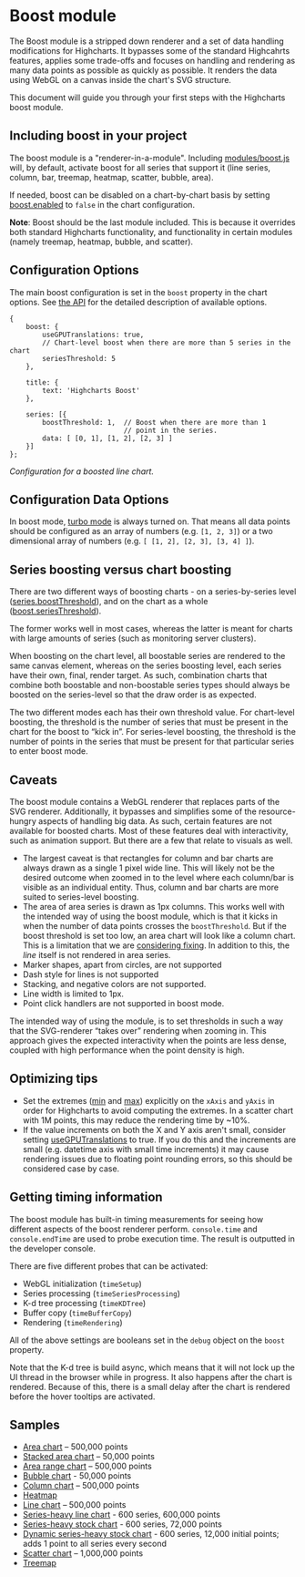 # Boost module

The Boost module is a stripped down renderer and a set of data handling modifications for Highcharts. It bypasses some of the standard Highcahrts features, applies some trade-offs and focuses on handling and rendering as many data points as possible as quickly as possible. It renders the data using WebGL on a canvas inside the chart's SVG structure.

This document will guide you through your first steps with the Highcharts boost module.

## Including boost in your project

The boost module is a "renderer-in-a-module". Including [modules/boost.js](https://code.highcharts.com/modules/boost.js) will, by default, activate boost for all series that support it (line series, column, bar, treemap, heatmap, scatter, bubble, area).

If needed, boost can be disabled on a chart-by-chart basis by setting [boost.enabled](https://api.highcharts.com/highcharts/boost.enabled) to `false` in the chart configuration.

**Note**: Boost should be the last module included. This is because it overrides both standard Highcharts functionality, and functionality in certain modules (namely treemap, heatmap, bubble, and scatter).

## Configuration Options

The main boost configuration is set in the `boost` property in the chart options. See [the API](https://api.highcharts.com/highcharts/boost) for the detailed description of available options.

    {
        boost: {
            useGPUTranslations: true,
            // Chart-level boost when there are more than 5 series in the chart
            seriesThreshold: 5
        },

        title: {
            text: 'Highcharts Boost'
        },

        series: [{
            boostThreshold: 1,  // Boost when there are more than 1
                                // point in the series.
            data: [ [0, 1], [1, 2], [2, 3] ]
        }]
    };

_Configuration for a boosted line chart._

## Configuration Data Options

In boost mode, [turbo mode](https://api.highcharts.com/highcharts/plotOptions.series.turboThreshold) is always turned on. That means all data points should be configured as an array of numbers (e.g. `[1, 2, 3]`) or a two dimensional array of numbers (e.g. `[ [1, 2], [2, 3], [3, 4] ]`).

## Series boosting versus chart boosting

There are two different ways of boosting charts - on a series-by-series level ([series.boostThreshold](https://api.highcharts.com/highcharts/plotOptions.series.boostThreshold)), and on the chart as a whole ([boost.seriesThreshold](https://api.highcharts.com/highcharts/boost.seriesThreshold)).

The former works well in most cases, whereas the latter is meant for charts with large amounts of series (such as monitoring server clusters).

When boosting on the chart level, all boostable series are rendered to the same canvas element, whereas on the series boosting level, each series have their own, final, render target. As such, combination charts that combine both boostable and non-boostable series types should always be boosted on the series-level so that the draw order is as expected.

The two different modes each has their own threshold value. For chart-level boosting, the threshold is the number of series that must be present in the chart for the boost to “kick in”. For series-level boosting, the threshold is the number of points in the series that must be present for that particular series to enter boost mode.

## Caveats

The boost module contains a WebGL renderer that replaces parts of the SVG renderer. Additionally, it bypasses and simplifies some of the resource-hungry aspects of handling big data. As such, certain features are not available for boosted charts. Most of these features deal with interactivity, such as animation support. But there are a few that relate to visuals as well.

-   The largest caveat is that rectangles for column and bar charts are always drawn as a single 1 pixel wide line. This will likely not be the desired outcome when zoomed in to the level where each column/bar is visible as an individual entity. Thus, column and bar charts are more suited to series-level boosting.
-   The area of area series is drawn as 1px columns. This works well with the intended way of using the boost module, which is that it kicks in when the number of data points crosses the `boostThreshold`. But if the boost threshold is set too low, an area chart will look like a column chart. This is a limitation that we are [considering fixing](https://github.com/highcharts/highcharts/issues/14207). In addition to this, the _line_ itself is not rendered in area series.
-   Marker shapes, apart from circles, are not supported
-   Dash style for lines is not supported
-   Stacking, and negative colors are not supported.
-   Line width is limited to 1px.
-   Point click handlers are not supported in boost mode.

The intended way of using the module, is to set thresholds in such a way that the SVG-renderer “takes over” rendering when zooming in. This approach gives the expected interactivity when the points are less dense, coupled with high performance when the point density is high.

## Optimizing tips

-   Set the extremes ([min](https://api.highcharts.com/highcharts/xAxis.min) and [max](https://api.highcharts.com/highcharts/xAxis.max)) explicitly on the `xAxis` and `yAxis` in order for Highcharts to avoid computing the extremes. In a scatter chart with 1M points, this may reduce the rendering time by ~10%.
-   If the value increments on both the X and Y axis aren't small, consider setting [useGPUTranslations](https://api.highcharts.com/highcharts/boost.useGPUTranslations) to true. If you do this and the increments are small (e.g. datetime axis with small time increments) it may cause rendering issues due to floating point rounding errors, so this should be considered case by case.

## Getting timing information

The boost module has built-in timing measurements for seeing how different aspects of the boost renderer perform. `console.time` and `console.endTime` are used to probe execution time. The result is outputted in the developer console.

There are five different probes that can be activated:

-   WebGL initialization (`timeSetup`)
-   Series processing (`timeSeriesProcessing`)
-   K-d tree processing (`timeKDTree`)
-   Buffer copy (`timeBufferCopy`)
-   Rendering (`timeRendering`)

All of the above settings are booleans set in the `debug` object on the `boost` property.

Note that the K-d tree is build async, which means that it will not lock up the UI thread in the browser while in progress. It also happens after the chart is rendered. Because of this, there is a small delay after the chart is rendered before the hover tooltips are activated.

## Samples

-   [Area chart](https://highcharts.com/samples/highcharts/boost/area) – 500,000 points
-   [Stacked area chart](https://highcharts.com/samples/highcharts/boost/area-stacked) – 50,000 points
-   [Area range chart](https://highcharts.com/samples/highcharts/boost/arearange) – 500,000 points
-   [Bubble chart](https://highcharts.com/samples/highcharts/boost/bubble) - 50,000 points
-   [Column chart](https://highcharts.com/samples/highcharts/boost/column) – 500,000 points
-   [Heatmap](https://highcharts.com/samples/highcharts/boost/heatmap)
-   [Line chart](https://highcharts.com/samples/highcharts/boost/line) – 500,000 points
-   [Series-heavy line chart](https://highcharts.com/samples/highcharts/boost/line-series-heavy) - 600 series, 600,000 points
-   [Series-heavy stock chart](https://highcharts.com/samples/highcharts/boost/line-series-heavy-stock) \- 600 series, 72,000 points
-   [Dynamic series-heavy stock chart](https://highcharts.com/samples/highcharts/boost/line-series-heavy-dynamic) - 600 series, 12,000 initial points; adds 1 point to all series every second
-   [Scatter chart](https://highcharts.com/samples/highcharts/boost/scatter) – 1,000,000 points
-   [Treemap](https://highcharts.com/samples/highcharts/boost/treemap)
